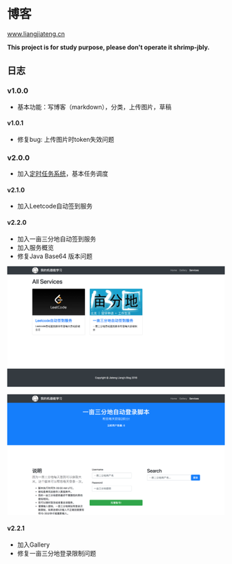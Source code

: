 # 博客

www.liangjiateng.cn

**This project is for study purpose, please don't operate it shrimp-jbly.**

## 日志

### v1.0.0

- 基本功能：写博客（markdown），分类，上传图片，草稿

#### v1.0.1

- 修复bug: 上传图片时token失效问题

### v2.0.0

- 加入[定时任务系统]((https://github.com/toxicaker/job_shceduler))，基本任务调度


#### v2.1.0

- 加入Leetcode自动签到服务

#### v2.2.0

- 加入一亩三分地自动签到服务
- 加入服务概览
- 修复Java Base64 版本问题

![签到](img/2.png)

![签到](img/1.png)

#### v2.2.1

- 加入Gallery
- 修复一亩三分地登录限制问题






 